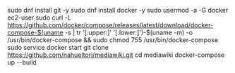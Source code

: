 sudo dnf install git -y
sudo dnf install docker -y
sudo usermod -a -G docker ec2-user
sudo curl -L https://github.com/docker/compose/releases/latest/download/docker-compose-$(uname -s | tr '[:upper:]' '[:lower:]')-$(uname -m) -o /usr/bin/docker-compose && sudo chmod 755 /usr/bin/docker-compose
sudo service docker start
git clone https://github.com/nahueltori/mediawiki.git
cd mediawiki
docker-compose up --build